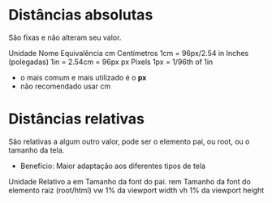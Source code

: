 # Distâncias absolutas <length>

São fixas e não alteram seu valor.

Unidade     Nome                    Equivalência 
cm          Centímetros             1cm = 96px/2.54
in          Inches (polegadas)      1in = 2.54cm = 96px
px          Pixels                  1px = 1/96th of 1in

* o mais comum e mais utilizado é o **px**
* não recomendado usar cm

# Distâncias relativas

São relativas a algum outro valor, pode ser o elemento pai, ou root, ou o tamanho da tela.

* Benefício: Maior adaptação aos diferentes tipos de tela

Unidade     Relativo a
em          Tamanho da font do pai.
rem         Tamanho da font do elemento raiz (root/html)
vw          1% da viewport width
vh          1% da viewport height